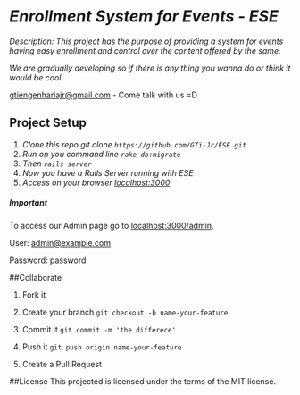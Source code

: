 # _Enrollment System for Events - ESE_

_Description: This project has the purpose of providing a system for events having easy enrollment and control over the content offered by the same._

_We are gradually developing so if there is any thing you wanna do or think it would be cool_

gtiengenhariajr@gmail.com - Come talk with us =D

## Project Setup

1. _Clone this repo git clone ``` https://github.com/GTi-Jr/ESE.git ```_
2. _Run on you command line ``` rake db:migrate ```_
3. _Then ``` rails server ```_
4. _Now you have a Rails Server running with ESE_
5. _Access on your browser [localhost:3000](localhost:3000)_

##### Important
To access our Admin page go to [localhost:3000/admin](localhost:3000/admin).

User: admin@example.com

Password: password


##Collaborate

1. Fork it

2. Create your branch
   ``` git checkout -b name-your-feature ```

3. Commit it
   ``` git commit -m 'the differece' ```

4. Push it
   ``` git push origin name-your-feature ```

5. Create a Pull Request

##License
This projected is licensed under the terms of the MIT license.